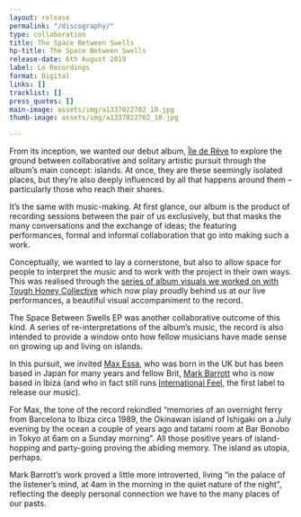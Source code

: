 ```yaml
---
layout: release
permalink: "/discography/"
type: collaboration
title: The Space Between Swells
hp-title: The Space Between Swells
release-date: 6th August 2019
label: Lo Recordings
format: Digital
links: []
tracklist: []
press_quotes: []
main-image: assets/img/a1337022702_10.jpg
thumb-image: assets/img/a1337022702_10.jpg

---
```

From its inception, we wanted our debut album, [Île de Rêve](https://private-agenda.com/discography/Ile-de-Reve/) to explore the ground between collaborative and solitary artistic pursuit through the album’s main concept: islands. At once, they are these seemingly isolated places, but they’re also deeply influenced by all that happens around them – particularly those who reach their shores.

It’s the same with music-making. At first glance, our album is the product of recording sessions between the pair of us exclusively, but that masks the many conversations and the exchange of ideas; the featuring performances, formal and informal collaboration that go into making such a work.

Conceptually, we wanted to lay a cornerstone, but also to allow space for people to interpret the music and to work with the project in their own ways. This was realised through the [series of album visuals we worked on with Tough Honey Collective](https://www.youtube.com/watch?v=X-fX20ZJW04&t=2008s) which now play proudly behind us at our live performances, a beautiful visual accompaniment to the record.

The Space Between Swells EP was another collaborative outcome of this kind. A series of re-interpretations of the album’s music, the record is also intended to provide a window onto how fellow musicians have made sense on growing up and living on islands.

In this pursuit, we invited [Max Essa](https://www.discogs.com/artist/673330-Max-Essa), who was born in the UK but has been based in Japan for many years and fellow Brit, [Mark Barrott](https://www.markbarrott.com/) who is now based in Ibiza (and who in fact still runs [International Feel](https://internationalfeel.bandcamp.com/), the first label to release our music).

For Max, the tone of the record rekindled “memories of an overnight ferry from Barcelona to Ibiza circa 1989, the Okinawan island of Ishigaki on a July evening by the ocean a couple of years ago and tatami room at Bar Bonobo in Tokyo at 6am on a Sunday morning”. All those positive years of island-hopping and party-going proving the abiding memory. The island as utopia, perhaps.

Mark Barrott’s work proved a little more introverted, living “in the palace of the listener’s mind, at 4am in the morning in the quiet nature of the night”, reflecting the deeply personal connection we have to the many places of our pasts.